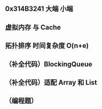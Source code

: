 ## 0x314B3241 大端 小端

## 虚拟内存 与 Cache

## 拓扑排序 时间复杂度 O(n+e)

## （补全代码）BlockingQueue

## （补全代码）适配 Array 和 List

## （编程题）